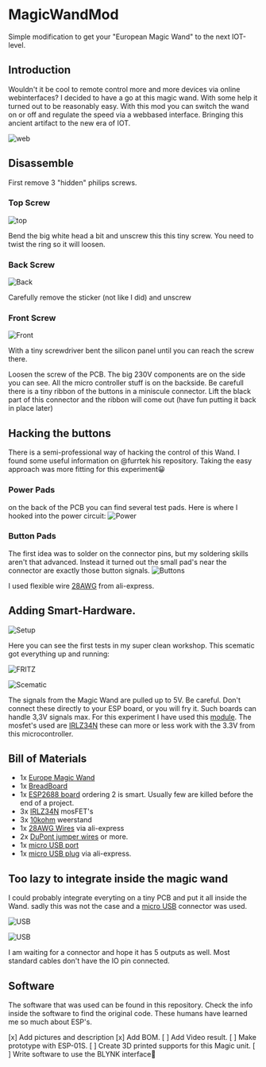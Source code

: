 # MagicWandMod
Simple modification to get your "European Magic Wand" to the next IOT-level.

## Introduction
Wouldn't it be cool to remote control more and more devices via online webinterfaces?
I decided to have a go at this magic wand. With some help it turned out to be reasonably easy.
With this mod you can switch the wand on or off and regulate the speed via a webbased interface.
Bringing this ancient artifact to the new era of IOT.

![web](img/web.png)

## Disassemble
First remove 3 "hidden" philips screws.
### Top Screw
![top](img/open-1s.jpg)

Bend the big white head a bit and unscrew this this tiny screw. You need to twist the ring so it will loosen.

### Back Screw
![Back](img/open-2s.jpg)

Carefully remove the sticker (not like I did) and unscrew

### Front Screw
![Front](img/open-3s.jpg)

With a tiny screwdriver bent the silicon panel until you can reach the screw there.

Loosen the screw of the PCB. The big 230V components are on the side you can see.
All the micro controller stuff is on the backside. Be carefull there is a tiny ribbon of the buttons in a miniscule connector.
Lift the black part of this connector and the ribbon will come out (have fun putting it back in place later)

## Hacking the buttons
There is a semi-professional way of hacking the control of this Wand. I found some useful information on @furrtek his repository.
Taking the easy approach was more fitting for this experiment:grinning:

### Power Pads
on the back of the PCB you can find several test pads. Here is where I hooked into the power circuit:
![Power](img/power.png)

### Button Pads
The first idea was to solder on the connector pins, but my soldering skills aren't that advanced. Instead it turned out the small pad's
near the connector are exactly those button signals. 
![Buttons](img/control.png)

I used flexible wire [28AWG](https://www.aliexpress.com/item/1005001609786868.html) from ali-express.

## Adding Smart-Hardware.
![Setup](img/setups.jpg)

Here you can see the first tests in my super clean workshop.
This scematic got everything up and running:

![FRITZ](img/Fritz.png)

![Scematic](img/Hitachi_schem.png)

The signals from the Magic Wand are pulled up to 5V. Be careful. Don't connect these directly to your ESP board, or you will fry it.
Such boards can handle 3,3V signals max. For this experiment I have used this [module](https://www.wemos.cc/en/latest/d1/d1_mini_lite.html).
The mosfet's used are [IRLZ34N](https://www.tinytronics.nl/shop/en/components/mosfets-fets/irlz34n-power-mosfet-55v-30a) these can more or less work with the 3.3V from this microcontroller.

## Bill of Materials
* 1x [Europe Magic Wand](https://www.bol.com/nl/nl/p/europe-magic-wand-clitoris-vibrator-massager-31-cm-stimulatiekop-6-cm/9200000012144020/?s2a=)
* 1x [BreadBoard](https://www.tinytronics.nl/shop/en/tools-and-mounting/prototyping-supplies/breadboards/breadboard-400-points)
* 1x [ESP2688 board](https://www.tinytronics.nl/shop/en/development-boards/microcontroller-boards/with-wi-fi/wemos-d1-mini-v4-esp8266-ch340) ordering 2 is smart. Usually few are killed before the end of a project.
* 3x [IRLZ34N](https://www.tinytronics.nl/shop/en/components/mosfets-fets/irlz34n-power-mosfet-55v-30a) mosFET's
* 3x [10kohm](https://www.tinytronics.nl/shop/en/components/resistors/resistors/10k%CF%89-resistor-(standard-pull-up-or-pull-down-resistor)) weerstand
* 1x [28AWG Wires](https://www.aliexpress.com/item/1005001609786868.html) via ali-express
* 2x [DuPont jumper wires](https://www.tinytronics.nl/shop/en/cables-and-connectors/cables-and-adapters/prototyping-wires/dupont-compatible-and-jumper/dupont-jumper-wire-male-male-10cm-10-wires) or more.
* 1x [micro USB port](https://www.tinytronics.nl/shop/en/cables-and-connectors/connectors/usb/micro-usb-2.0-female-to-dip-adapter)
* 1x [micro USB plug](https://www.aliexpress.com/item/1005002362150113.html) via ali-express.


## Too lazy to integrate inside the magic wand
I could probably integrate everyting on a tiny PCB and put it all inside the Wand. 
sadly this was not the case and a [micro USB](https://www.tinytronics.nl/shop/en/cables-and-connectors/connectors/usb/micro-usb-2.0-female-to-dip-adapter) connector was used. 

![USB](img/usb2.jpg)

![USB](img/usb.jpg)

I am waiting for a connector and hope it has 5 outputs as well. Most standard cables don't have the IO pin connected. 

## Software
The software that was used can be found in this repository. Check the info inside the software to find the original code.
These humans have learned me so much about ESP's. 

[x] Add pictures and description
[x] Add BOM.
[ ] Add Video result.
[ ] Make prototype with ESP-01S.
[ ] Create 3D printed supports for this Magic unit.
[ ] Write software to use the BLYNK interface:tada:
